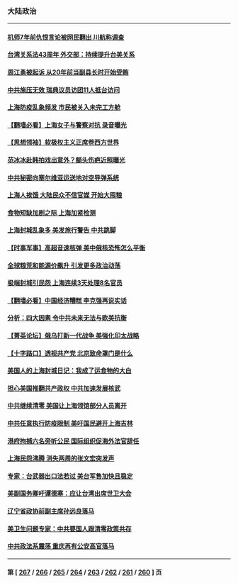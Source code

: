 ### 大陆政治
---
#### [机师7年前仇恨言论被网民翻出 川航称调查](../../pages/ncid277/n13709063.md) 
#### [台湾关系法43周年 外交部：持续提升台美关系](../../pages/ncid277/n13708895.md) 
#### [周江勇被起诉 从20年前当副县长时开始受贿](../../pages/ncid277/n13708484.md) 
#### [中共施压无效 瑞典议员访团11人抵台访问](../../pages/ncid277/n13708697.md) 
#### [上海防疫乱象频发 市民被关入未完工方舱](../../pages/ncid277/n13708554.md) 
#### [【翻墙必看】上海女子与警察对抗 录音曝光](../../pages/ncid277/n13708725.md) 
#### [【思想领袖】软极权主义正席卷西方世界](../../pages/ncid277/n13672867.md) 
#### [范冰冰赴韩拍戏出意外？额头伤疤近照曝光](../../pages/ncid277/n13708485.md) 
#### [中共秘密向塞尔维亚运送地对空导弹系统](../../pages/ncid277/n13708472.md) 
#### [上海人挨饿 大陆民众不信官媒 开始大囤粮](../../pages/ncid277/n13708444.md) 
#### [食物短缺加剧之际 上海加紧检测](../../pages/ncid277/n13708311.md) 
#### [上海封城乱象多 美发旅行警告 中共跳脚](../../pages/ncid277/n13708361.md) 
#### [【时事军事】高超音速核弹 美中俄核恐怖怎么平衡](../../pages/ncid277/n13707414.md) 
#### [全球粮荒和能源价飙升 引发更多政治动荡](../../pages/ncid277/n13708301.md) 
#### [极端封城引民怨 上海连续3天处理8名官员](../../pages/ncid277/n13707998.md) 
#### [【翻墙必看】中国经济糟糕 李克强再说实话](../../pages/ncid277/n13707947.md) 
#### [分析：四大因素 令中共未来无法与欧美抗衡](../../pages/ncid277/n13658579.md) 
#### [【菁英论坛】俄乌打新一代战争 美强化印太战略](../../pages/ncid277/n13707317.md) 
#### [【十字路口】透视共产党 北京致命罩门是什么](../../pages/ncid277/n13706777.md) 
#### [美国人的上海封城日记：我成了运食物的大白](../../pages/ncid277/n13707573.md) 
#### [担心美国推翻共产政权 中共加速发展核武](../../pages/ncid277/n13707386.md) 
#### [中共继续清零 美国让上海领馆部分人员离开](../../pages/ncid277/n13707038.md) 
#### [中共任意执行防疫限制 美吁国民避开上海吉林](../../pages/ncid277/n13707124.md) 
#### [港府拘捕六名旁听公民 国际组织促海外法官辞任](../../pages/ncid277/n13707054.md) 
#### [上海民怨沸腾 消失两周的张文宏突发声](../../pages/ncid277/n13706864.md) 
#### [专家：台武器出口法若过 美台军售加快且稳定](../../pages/ncid277/n13706861.md) 
#### [美副国务卿吁谭德塞：应让台湾出席世卫大会](../../pages/ncid277/n13706916.md) 
#### [辽宁省政协前副主席孙远良落马](../../pages/ncid277/n13706770.md) 
#### [美卫生问题专家：中共要国人跟清零政策共存](../../pages/ncid277/n13705925.md) 
#### [中共政法系震荡 重庆再有公安高官落马](../../pages/ncid277/n13706004.md) 

---
#### 第 [ [267](./267.md) / [266](./266.md) / [265](./265.md) / [264](./264.md) / [263](./263.md) / [262](./262.md) / [261](./261.md) / [260](./260.md) ] 页
